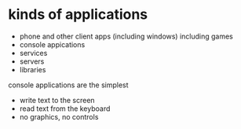 # kinds of applications

- phone and other client apps (including windows) including games
- console appications
- services
- servers
- libraries

console applications are the simplest 

- write text to the screen
- read text from the keyboard
- no graphics, no controls  

